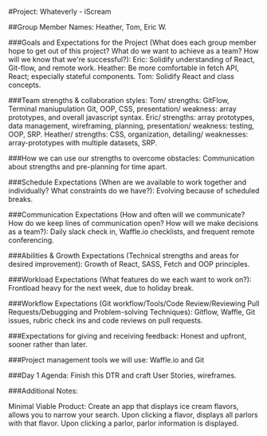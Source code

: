 #Project: Whateverly - iScream

##Group Member Names: Heather, Tom, Eric W.

###Goals and Expectations for the Project (What does each group member hope to get out of this project? What do we want to achieve as a team? How will we know that we're successful?): 
Eric: Solidify understanding of React, Git-flow, and remote work. Heather: Be more comfortable in fetch API, React; especially stateful components. Tom: Solidify React and class concepts. 
	
###Team strengths & collaboration styles: 
Tom/ strengths: GitFlow, Terminal maniupulation Git, OOP, CSS, presentation/ weakness: array prototypes, and overall javascript syntax. Eric/ strengths: array prototypes, data management, wireframing, planning, presentation/ weakness: testing, OOP, SRP. Heather/ strengths: CSS, organization, detailing/ weaknesses: array-prototypes with multiple datasets, SRP. 

###How we can use our strengths to overcome obstacles: 
Communication about strengths and pre-planning for time apart. 

###Schedule Expectations (When are we available to work together and individually? What constraints do we have?): 
Evolving because of scheduled breaks. 

###Communication Expectations (How and often will we communicate? How do we keep lines of communication open? How will we make decisions as a team?): 
Daily slack check in, Waffle.io checklists, and frequent remote conferencing. 

###Abilities & Growth Expectations (Technical strengths and areas for desired improvement):
Growth of React, SASS, Fetch and OOP principles. 

###Workload Expectations (What features do we each want to work on?): 
Frontload heavy for the next week, due to holiday break. 

###Workflow Expectations (Git workflow/Tools/Code Review/Reviewing Pull Requests/Debugging and Problem-solving Techniques): 
Gitflow, Waffle, Git issues, rubric check ins and code reviews on pull requests.  

###Expectations for giving and receiving feedback: 
Honest and upfront, sooner rather than later.

###Project management tools we will use: 
Waffle.io and Git

###Day 1 Agenda: 
Finish this DTR and craft User Stories, wireframes.

###Additional Notes:

Minimal Viable Product: Create an app that displays ice cream flavors, allows you to narrow your search. Upon clicking a flavor, displays all parlors with that flavor. Upon clicking a parlor, parlor information is displayed.


